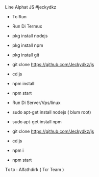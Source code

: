 Line Alphat JS
#jeckydkz

- To Run
- Run Di Termux
- pkg install nodejs
- pkg install npm
- pkg install git
- git clone https://github.com/Jeckydkz/js
- cd js
- npm install
- npm start

- Run Di Server/Vps/linux
- sudo apt-get install nodejs ( blum root)
- sudo apt-get install npm
- git clone https://github.com/Jeckydkz/js
- cd js
- npm i
- npm start

Tx to : Alfathdirk ( Tcr Team )


